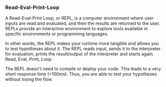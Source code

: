 ### Read-Eval-Print-Loop

A Read-Eval-Print Loop, or REPL, is a computer environment where user inputs are read and evaluated, and then the results are returned to the user. REPLs provide an interactive environment to explore tools available in specific environments or programming languages.

In other words, the REPL makes your runtime more tangible and allows you to test hypotheses about it. The REPL reads input, sends it to the interpreter for evaluation, prints the result/output of the interpreter and starts again. Read, Eval, Print, Loop.

The REPL doesn't need to compile or deploy your code. This leads to a very short response time (<100ms). Thus, you are able to test your hypotheses without losing the flow.